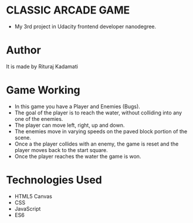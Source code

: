 # CLASSIC ARCADE GAME 

- My 3rd project in Udacity frontend developer nanodegree.

Author
=========
 It is made by Rituraj Kadamati

 Game Working
 ===========

- In this game you have a Player and Enemies (Bugs). 
- The goal of the player is to reach the water, without colliding into any one of the enemies. 
- The player can move left, right, up and down. 
- The enemies move in varying speeds on the paved block portion of the scene.
-  Once a the player collides with an enemy, the game is reset and the player moves back to the start square. 
- Once the player reaches the water the game is won.

 Technologies Used
 =============

 - HTML5 Canvas
 - CSS
 - JavaScript
 - ES6

 